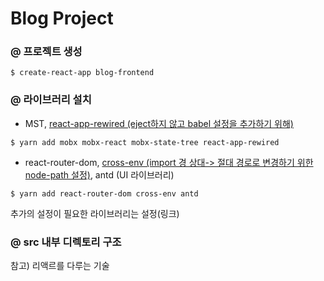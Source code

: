 # Blog Project
### @ 프로젝트 생성
<pre><code>$ create-react-app blog-frontend</code></pre>
### @ 라이브러리 설치
- MST, [react-app-rewired (eject하지 않고 babel 설정을 추가하기 위해)](https://github.com/siminkyung/react-study/tree/master/Mobx)
<pre><code>$ yarn add mobx mobx-react mobx-state-tree react-app-rewired</code></pre>
- react-router-dom, [cross-env (import 경 상대-> 절대 경로로 변경하기 위한 node-path 설정)](https://github.com/siminkyung/react-study/tree/master/React-Router), antd (UI 라이브러리)
<pre><code>$ yarn add react-router-dom cross-env antd</code></pre>

추가의 설정이 필요한 라이브러리는 설정(링크)

### @ src 내부 디렉토리 구조 


참고) 리액르를 다루는 기술
